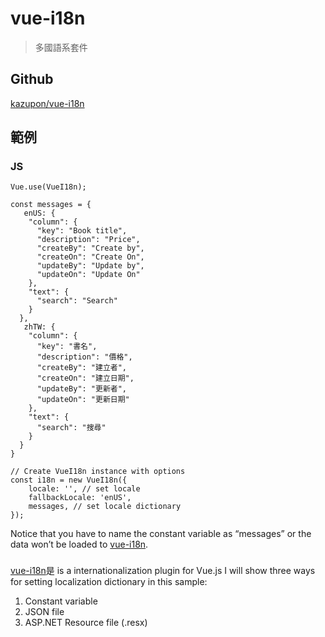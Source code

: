 # vue-i18n

> 多國語系套件

## Github

[kazupon/vue-i18n](https://github.com/kazupon/vue-i18n)


## 範例


### JS

```
Vue.use(VueI18n);

const messages = {
   enUS: {
    "column": {
      "key": "Book title",
      "description": "Price",
      "createBy": "Create by",
      "createOn": "Create On",
      "updateBy": "Update by",
      "updateOn": "Update On"
    },
    "text": {
      "search": "Search"
    }
  },
   zhTW: {
    "column": {
      "key": "書名",
      "description": "價格",
      "createBy": "建立者",
      "createOn": "建立日期",
      "updateBy": "更新者",
      "updateOn": "更新日期"
    },
    "text": {
      "search": "搜尋"
    }
  }
}

// Create VueI18n instance with options
const i18n = new VueI18n({
    locale: '', // set locale
    fallbackLocale: 'enUS',
    messages, // set locale dictionary
});
```

Notice that you have to name the constant variable as “messages” or the data won’t be loaded to [vue-i18n](https://github.com/kazupon/vue-i18n).


### 





[vue-i18n](https://github.com/kazupon/vue-i18n)是 is a internationalization plugin for Vue.js
I will show three ways for setting localization dictionary in this sample:

1.  Constant variable
2.  JSON file
3.  ASP.NET Resource file (.resx)






